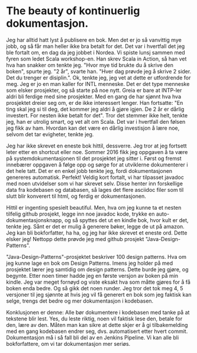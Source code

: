 # The beauty of kontinuerlig dokumentasjon.
Jeg har alltid hatt lyst å publisere en bok. Men det er jo så vanvittig mye jobb, og så får man heller ikke bra betalt for det. Det var i hvertfall det jeg ble fortalt om, en dag da jeg jobbet i Nordea. Vi spiste lunsj sammen med fyren som ledet Scala workshop-en. Han skrev Scala in Action, så han vet hva han snakker om tenkte jeg. "Hvor mye tid brukte du å skrive den boken", spurte jeg. "2 år", svarte han. "Hver dag prøvde jeg å skrive 2 sider. Det du trenger er disiplin.". Ok, tenkte jeg, jeg vet at dette er utfordrende for meg. Jeg er jo en man kaller for INTL menneske. Det er det type menneske som elsker prosjekter, og så starte på noe nytt. Greia er bare at INTP-ler aldri bli ferdige med sine prosjekter. Med en gang de har sjønnt hva hva prosjektet dreier seg om, er de ikke interessert lenger. Han fortsatte: "En ting skal jeg si til deg, det kommer jeg aldri å gjøre igjen. De 2 år er dårlig investert. For nesten ikke betalt for det". Tror det stemmer ikke helt, tenkte jeg, han er utrolig smart, og vet alt om Scala. Det var i hvertfall den følsen jeg fikk av ham. Hvordan kan det være en dårlig investisjon å lære noe, selvom det tar evigheter, tenkte jeg.

Jeg har ikke skrevet en eneste bok hittil, dessverre. Jeg tror at jeg fortsett leter etter en shortcut eller noe. Sommer 2016 fikk jeg oppgaven å ta være på systemdokumentasjonen til det prosjektet jeg sitter i. Først og fremst innebærer oppgaven å følge opp og sørge for at utviklerne dokumenterer i det hele tatt. Det er en enkel jobb tenkte jeg, fordi dokumentasjonen genereres automatisk. Perfekt! Veldig kort fortalt, vi har tilpasset javadoc med noen utvidelser som vi har skrevet selv. Disse henter inn forskellige data fra kodebasen og databasen, så lages det flere asciidoc filer som til slutt blir konverert til html, og ferdig er dokumentasjonen. 

Hittil er ingenting spesielt beautiful. Men, hva om jeg kunne ta et nesten tilfelig github prosjekt, legge inn noe javadoc kode, trykke en auto-dokumentasjonsknapp, og så spyttes det ut en kindle bok, hvor kult er det, tenkte jeg. Sånt er det er mulig å generere bøker, legge de ut på amazon. Jeg kan bli bokforfatter, ha ha, og jeg har ikke skrevet et eneste ord. Dette elsker jeg! Nettopp dette prøvde jeg med github prosjekt "Java-Design-Patterns". 

"Java-Design-Patterns"-prosjektet beskriver 100 design patterns. Hva om jeg kunne lage en bok om Design Patterns. Imens jeg holder på med prosjektet lærer jeg samtidig om design patterns. Dette burde jeg gjøre, og begynte. Etter noen timer hadde jeg en første versjon av boken på min kindle. Jeg var meget fornøyd og viste eksakt hva som måtte gjøres for å få boken enda bedre. Og så gikk det noen runder. Jeg tror det tok meg 4, 5 versjoner til jeg sjønnte at hvis jeg vil få generert en bok som jeg faktisk kan selge, trengs det bedre og mer dokumentasjon i kodebasen.

Konklusjonen er denne: Alle bør dokumentere i kodebasen med tanke på at tekstene blir lest. Yes, du leste riktig, noen vil faktisk lese den, betale for den, lære av den. Måten man kan sikre at dette skjer er å gi tilbakemelding med en gang kodebasen endrer seg, dvs. automatisert etter hvert commit. Dokumentasjon må i så fall bli del av en Jenkins Pipeline. Vi kan alle bli bokforfattere, om vi tar dokumentasjon mer seriøs.
